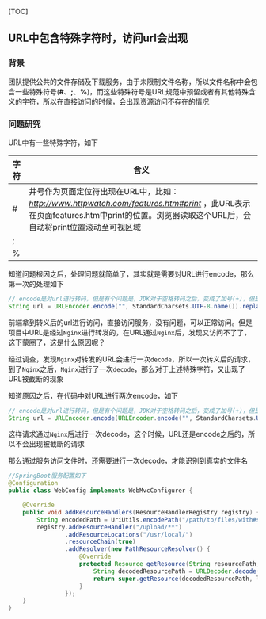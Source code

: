 [TOC]

## URL中包含特殊字符时，访问url会出现

### 背景

团队提供公共的文件存储及下载服务，由于未限制文件名称，所以文件名称中会包含一些特殊符号(**#**、**;**、**%**)，而这些特殊符号是URL规范中预留或者有其他特殊含义的字符，所以在直接访问的时候，会出现资源访问不存在的情况

### 问题研究

URL中有一些特殊字符，如下

| 字符 | 含义                                                         |
| ---- | ------------------------------------------------------------ |
| #    | 井号作为页面定位符出现在URL中，比如：*http://www.httpwatch.com/features.htm#print* ，此URL表示在页面features.htm中print的位置。浏览器读取这个URL后，会自动将print位置滚动至可视区域 |
| ;    |                                                              |
| %    |                                                              |

知道问题根因之后，处理问题就简单了，其实就是需要对URL进行encode，那么第一次的处理如下

```java
// encode是对url进行转码，但是有个问题是，JDK对于空格转码之后，变成了加号(+)，但是空格真是的unicode编码应该是 %20，所以encode之后，把+替换成了%20
String url = URLEncoder.encode("", StandardCharsets.UTF-8.name()).replace("+","%20");
```

前端拿到转义后的url进行访问，直接访问服务，没有问题，可以正常访问。但是项目中URL是经过`Nginx`进行转发的，在URL通过`Nginx`后，发现又访问不了了，这下蒙圈了，这是什么原因呢？

经过调查，发现`Nginx`对转发的URL会进行一次`decode`，所以一次转义后的请求，到了`Nginx`之后，`Nginx`进行了一次`decode`，那么对于上述特殊字符，又出现了URL被截断的现象

知道原因之后，在代码中对URL进行两次encode，如下

```java
// encode是对url进行转码，但是有个问题是，JDK对于空格转码之后，变成了加号(+)，但是空格真是的unicode编码应该是 %20，所以encode之后，把+替换成了%20
String url = URLEncoder.encode(URLEncoder.encode("", StandardCharsets.UTF-8.name()).replace("+","%20"), StandardCharsets.UTF-8.name()).replace("+","%20");
```

这样请求通过`Nginx`后进行一次decode，这个时候，URL还是encode之后的，所以不会出现被截断的请求

那么通过服务访问文件时，还需要进行一次decode，才能识别到真实的文件名

```java
//SpringBoot服务配置如下
@Configuration
public class WebConfig implements WebMvcConfigurer {

    @Override
    public void addResourceHandlers(ResourceHandlerRegistry registry) {
        String encodedPath = UriUtils.encodePath("/path/to/files/with#semicolon.txt", "UTF-8");
        registry.addResourceHandler("/upload/**")
                .addResourceLocations("/usr/local/")
                .resourceChain(true)
                .addResolver(new PathResourceResolver() {
                    @Override
                    protected Resource getResource(String resourcePath, Resource location) throws IOException {
                        String decodedResourcePath = URLDecoder.decode(resourcePath, StandardCharsets.UTF_8);
                        return super.getResource(decodedResourcePath, location);
                    }
                });
    }
}
```

